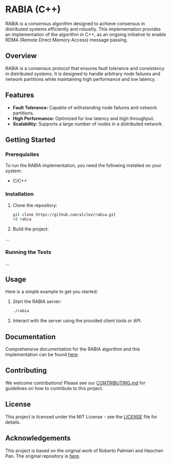 # RABIA (C++)

RABIA is a consensus algorithm designed to achieve consensus in distributed systems efficiently and robustly. This implementation provides an implementation of the algorithm in C++, as an ongoing initiative to enable RDMA (Remote Direct Memory Access) message passing. 

## Overview

RABIA is a consensus protocol that ensures fault tolerance and consistency in distributed systems. It is designed to handle arbitrary node failures and network partitions while maintaining high performance and low latency.

## Features

- **Fault Tolerance:** Capable of withstanding node failures and network partitions.
- **High Performance:** Optimized for low latency and high throughput.
- **Scalability:** Supports a large number of nodes in a distributed network.

## Getting Started

### Prerequisites

To run the RABIA implementation, you need the following installed on your system:

- C/C++

### Installation

1. Clone the repository:

   ```bash
   git clone https://github.com/alclev/rabia.git
   cd rabia
   ```

2. Build the project:

  ...

### Running the Tests

...

## Usage

Here is a simple example to get you started:

1. Start the RABIA server:

   ```bash
   ./rabia
   ```

2. Interact with the server using the provided client tools or API.

## Documentation

Comprehensive documentation for the RABIA algorithm and this implementation can be found [here](https://github.com/haochenpan/rabia).

## Contributing

We welcome contributions! Please see our [CONTRIBUTING.md](CONTRIBUTING.md) for guidelines on how to contribute to this project.

## License

This project is licensed under the MIT License - see the [LICENSE](LICENSE) file for details.

## Acknowledgements

This project is based on the original work of Roberto Palmieri and Haochen Pan. The original repository is [here](https://github.com/haochenpan/rabia).